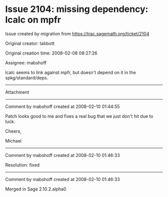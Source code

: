 # Issue 2104: missing dependency: lcalc on mpfr

Issue created by migration from https://trac.sagemath.org/ticket/2104

Original creator: tabbott

Original creation time: 2008-02-08 08:27:26

Assignee: mabshoff

lcalc seems to link against mpfr, but doesn't depend on it in the spkg/standard/deps.


---

Attachment


---

Comment by mabshoff created at 2008-02-10 01:44:55

Patch looks good to me and fixes a real bug that we just don't hit due to luck. 

Cheers,

Michael


---

Comment by mabshoff created at 2008-02-10 01:46:33

Resolution: fixed


---

Comment by mabshoff created at 2008-02-10 01:46:33

Merged in Sage 2.10.2.alpha0
